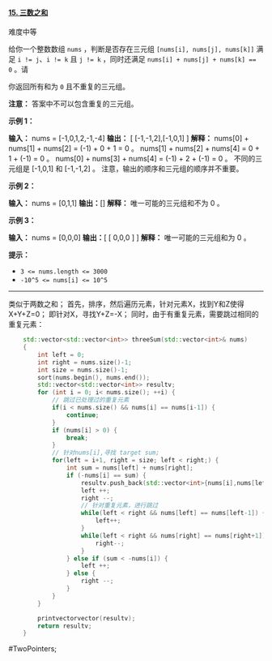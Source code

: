 #### [15. 三数之和](https://leetcode.cn/problems/3sum/)

难度中等

给你一个整数数组 `nums` ，判断是否存在三元组 `[nums[i], nums[j], nums[k]]` 满足 `i != j`、`i != k` 且 `j != k` ，同时还满足 `nums[i] + nums[j] + nums[k] == 0` 。请

你返回所有和为 `0` 且不重复的三元组。

**注意：** 答案中不可以包含重复的三元组。

**示例 1：**

**输入：** nums = [-1,0,1,2,-1,-4]
**输出：** [ [-1,-1,2],[-1,0,1] ]
**解释：**
nums[0] + nums[1] + nums[2] = (-1) + 0 + 1 = 0 。
nums[1] + nums[2] + nums[4] = 0 + 1 + (-1) = 0 。
nums[0] + nums[3] + nums[4] = (-1) + 2 + (-1) = 0 。
不同的三元组是 [-1,0,1] 和 [-1,-1,2] 。
注意，输出的顺序和三元组的顺序并不重要。

**示例 2：**

**输入：** nums = [0,1,1]
**输出：**[]
**解释：** 唯一可能的三元组和不为 0 。

**示例 3：**

**输入：** nums = [0,0,0]
**输出：**[ [ 0,0,0 ] ]
**解释：** 唯一可能的三元组和为 0 。

**提示：**

-   `3 <= nums.length <= 3000`
-   `-10^5 <= nums[i] <= 10^5`
---- ----

类似于两数之和；
首先，排序，然后遍历元素，针对元素X，找到Y和Z使得 X+Y+Z=0； 即针对X，寻找Y+Z=-X；
同时，由于有重复元素，需要跳过相同的重复元素：

```cpp
    std::vector<std::vector<int>> threeSum(std::vector<int>& nums)
    {
        int left = 0;
        int right = nums.size()-1;                                          
        int size = nums.size()-1;                                           
        sort(nums.begin(), nums.end());                                     
        std::vector<std::vector<int>> resultv;                              
        for (int i = 0; i< nums.size(); ++i) {                              
            // 跳过已处理过的重复元素
            if(i < nums.size() && nums[i] == nums[i-1]) {                   
                continue;
            }
            if (nums[i] > 0) {
                break;
            }
            // 针对nums[i],寻找 target sum;  
            for(left = i+1, right = size; left < right;) {                  
                int sum = nums[left] + nums[right];                         
                if (-nums[i] == sum) {                                      
                    resultv.push_back(std::vector<int>{nums[i],nums[left],nums[right]});                
                    left ++;
                    right --;
                    // 针对重复元素，进行跳过
                    while(left < right && nums[left] == nums[left-1]) {
                        left++;
                    }   
                    while(left < right && nums[right] == nums[right+1]) { 
                        right--;
                    }   
                } else if (sum < -nums[i]) {
                    left ++;
                } else {
                    right --; 
                }       
            }       
        }               

        printvectorvector(resultv);                                         
        return resultv;
    }
```
#TwoPointers;
